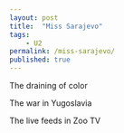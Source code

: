 ```yaml
---
layout: post
title:  "Miss Sarajevo"
tags: 
    - U2
permalink: /miss-sarajevo/
published: true
---
```


The draining of color

The war in Yugoslavia

The live feeds in Zoo TV







